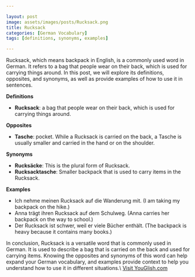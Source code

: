```yaml
---

layout: post
image: assets/images/posts/Rucksack.png
title: Rucksack
categories: [German Vocabulary]
tags: [definitions, synonyms, examples]

---
```


Rucksack, which means backpack in English, is a commonly used word in German. It refers to a bag that people wear on their back, which is used for carrying things around. In this post, we will explore its definitions, opposites, and synonyms, as well as provide examples of how to use it in sentences.

**Definitions**

- **Rucksack**: a bag that people wear on their back, which is used for carrying things around.

**Opposites**

- **Tasche**: pocket. While a Rucksack is carried on the back, a Tasche is usually smaller and carried in the hand or on the shoulder.

**Synonyms**

- **Rucksäcke**: This is the plural form of Rucksack. 
- **Rucksacktasche**: Smaller backpack that is used to carry items in the Rucksack.

**Examples**

- Ich nehme meinen Rucksack auf die Wanderung mit. (I am taking my backpack on the hike.)
- Anna trägt ihren Rucksack auf dem Schulweg. (Anna carries her backpack on the way to school.)
- Der Rucksack ist schwer, weil er viele Bücher enthält. (The backpack is heavy because it contains many books.)

In conclusion, Rucksack is a versatile word that is commonly used in German. It is used to describe a bag that is carried on the back and used for carrying items. Knowing the opposites and synonyms of this word can help expand your German vocabulary, and examples provide context to help you understand how to use it in different situations.\ <a id="yg-widget-0" class="youglish-widget" data-query="Rucksack" data-lang="german" data-components="8412" data-auto-start="0" data-bkg-color="theme_light" data-title="How%20to%20pronounce%20Rucksack%20in%20German"  rel="nofollow" href="https://youglish.com">Visit YouGlish.com</a><script async src="https://youglish.com/public/emb/widget.js" charset="utf-8"></script>